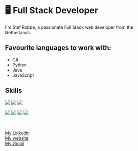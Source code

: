 # 🖥 Full Stack Developer

I'm Stef Robbe, a passionate Full Stack web developer from the Netherlands.

## Favourite languages to work with:

- C#
- Python
- Java
- JavaScript

## Skills

<img src="https://img.shields.io/badge/HTML5-ff7851" /> <img src="https://img.shields.io/badge/CSS3-44b2fb" /> <img src="https://img.shields.io/badge/JavaScript -ffc742" />  

<img src="https://img.shields.io/badge/Java -FF0000" /> <img src="https://img.shields.io/badge/C%23-brightgreen" /> <img src="https://img.shields.io/badge/Python-blue" /> <img src="https://img.shields.io/badge/PHP-grey" />

</br>
</br>
<a href="https://www.linkedin.com/in/stef-robbe-851318184/">My LinkedIn</a> </br>
<a href="http://stef.robbe.one/">My website</a> </br>
<a href="mailto:stef.robbe@gmail.com">My Gmail</a>
